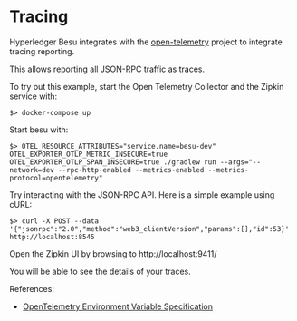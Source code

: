 # Tracing

Hyperledger Besu integrates with the [open-telemetry](https://opentelemetry.io/) project to integrate tracing reporting.

This allows reporting all JSON-RPC traffic as traces.

To try out this example, start the Open Telemetry Collector and the Zipkin service with:

`$> docker-compose up`

Start besu with:

`$> OTEL_RESOURCE_ATTRIBUTES="service.name=besu-dev" OTEL_EXPORTER_OTLP_METRIC_INSECURE=true OTEL_EXPORTER_OTLP_SPAN_INSECURE=true ./gradlew run --args="--network=dev --rpc-http-enabled --metrics-enabled --metrics-protocol=opentelemetry"`

Try interacting with the JSON-RPC API. Here is a simple example using cURL:

`$> curl -X POST --data '{"jsonrpc":"2.0","method":"web3_clientVersion","params":[],"id":53}' http://localhost:8545`

Open the Zipkin UI by browsing to http://localhost:9411/

You will be able to see the details of your traces.

References:
* [OpenTelemetry Environment Variable Specification](https://github.com/open-telemetry/opentelemetry-specification/blob/main/specification/configuration/sdk-environment-variables.md)
